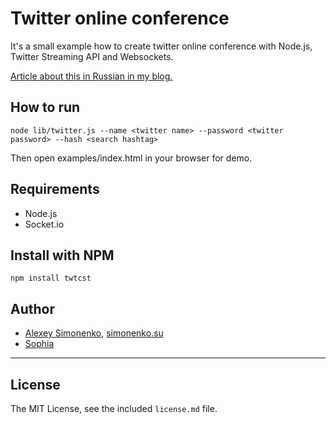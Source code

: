 # Twitter online conference

It's a small example how to create twitter online conference with Node.js, Twitter Streaming API and Websockets.

[Article about this in Russian in my blog.](http://simonenko.su/53381781858/pulse-of-web-developments)

How to run
----------

	node lib/twitter.js --name <twitter name> --password <twitter password> --hash <search hashtag>

Then open examples/index.html in your browser for demo.

Requirements
------------

  * Node.js
  * Socket.io

Install with NPM
----------------

	npm install twtcst

Author
------

* [Alexey Simonenko](mailto:alexey@simonenko.su), [simonenko.su](http://simonenko.su)
* [Sophia](mailto:)

---

## License

The MIT License, see the included `license.md` file.